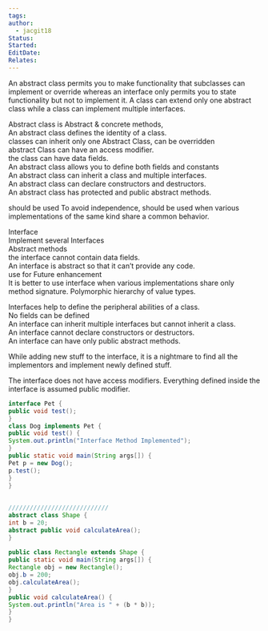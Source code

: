 ```yaml
---
tags: 
author:
  - jacgit18
Status: 
Started: 
EditDate: 
Relates:
---
```

An abstract class permits you to make functionality that subclasses can implement or override whereas an interface only permits you to state functionality but not to implement it. A class can extend only one abstract class while a class can implement multiple interfaces.  
  
Abstract class is Abstract & concrete methods,  
An abstract class defines the identity of a class.  
classes can inherit only one Abstract Class, can be overridden  
abstract Class can have an access modifier.  
the class can have data fields.  
An abstract class allows you to define both fields and constants  
An abstract class can inherit a class and multiple interfaces.  
An abstract class can declare constructors and destructors.  
An abstract class has protected and public abstract methods.  
  
should be used To avoid independence, should be used when various implementations of the same kind share a common behavior.  
  
Interface  
Implement several Interfaces  
Abstract methods  
the interface cannot contain data fields.  
An interface is abstract so that it can’t provide any code.  
use for Future enhancement  
It is better to use interface when various implementations share only method signature. Polymorphic hierarchy of value types.  
  
Interfaces help to define the peripheral abilities of a class.  
No fields can be defined  
An interface can inherit multiple interfaces but cannot inherit a class.  
An interface cannot declare constructors or destructors.  
An interface can have only public abstract methods.  
  
While adding new stuff to the interface, it is a nightmare to find all the implementors and implement newly defined stuff.  
  
The interface does not have access modifiers. Everything defined inside the interface is assumed public modifier.  
  
  
  
```java
interface Pet {  
public void test();  
}  
class Dog implements Pet {  
public void test() {  
System.out.println("Interface Method Implemented");  
}  
public static void main(String args[]) {  
Pet p = new Dog();  
p.test();  
}  
}  
  
  
////////////////////////////  
abstract class Shape {  
int b = 20;  
abstract public void calculateArea();  
}  
  
public class Rectangle extends Shape {  
public static void main(String args[]) {  
Rectangle obj = new Rectangle();  
obj.b = 200;  
obj.calculateArea();  
}  
public void calculateArea() {  
System.out.println("Area is " + (b * b));  
}  
}
```